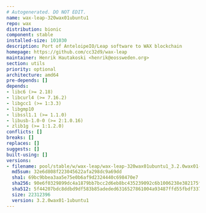 ```yaml
---
# Autogenerated. DO NOT EDIT.
name: wax-leap-320wax01ubuntu1
repo: wax
distribution: bionic
component: stable
installed-size: 101030
description: Port of AnteloipeIO/Leap software to WAX blockchain
homepage: https://github.com/cc32d9/wax-leap
maintainer: Henrik Hautakoski <henrik@eossweden.org>
section: utils
priority: optional
architecture: amd64
pre-depends: []
depends:
- libc6 (>= 2.18)
- libcurl4 (>= 7.16.2)
- libgcc1 (>= 1:3.3)
- libgmp10
- libssl1.1 (>= 1.1.0)
- libusb-1.0-0 (>= 2:1.0.16)
- zlib1g (>= 1:1.2.0)
conflicts: []
breaks: []
replaces: []
suggests: []
built-using: []
versions:
- filename: pool/stable/w/wax-leap/wax-leap-320wax01ubuntu1_3.2.0wax01-1ubuntu1_amd64.deb
  md5sum: 32e6d808f223045622afa298dc9a69dd
  sha1: 69bc9bbea3aa5e75e0b6af9d2324440c698470e7
  sha256: 90e6f0329899dc4a1879bb7bcc2d6eb8bc435239092c6b1006238e382175f8af
  sha512: 5f44207bdc8ddbd9df583b85adeded6316527861004a93487ffd55fbdf3374aae016c2dd024ed393931b8471e08fd28c560e7f7c6b79ac407ea5046b505831bc
  size: 22312396
  version: 3.2.0wax01-1ubuntu1
---
```

